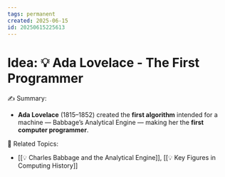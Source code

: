 ```yaml
---
tags: permanent
created: 2025-06-15
id: 20250615225613
---
```


# Idea: 💡 Ada Lovelace - The First Programmer

✍ Summary:
- **Ada Lovelace** (1815–1852) created the **first algorithm** intended for a machine — Babbage’s Analytical Engine — making her the **first computer programmer**.


👀 Related Topics:
-  [[💡 Charles Babbage and the Analytical Engine]], [[💡 Key Figures in Computing History]]
